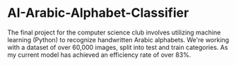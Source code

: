 # AI-Arabic-Alphabet-Classifier
The final project for the computer science club involves utilizing machine learning (Python) to recognize handwritten Arabic alphabets. We're working with a dataset of over 60,000 images, split into test and train categories. As my current model has achieved an efficiency rate of over 83%.
